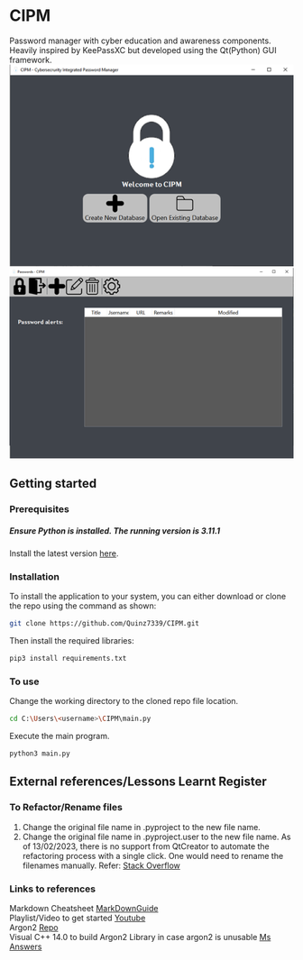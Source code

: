 # CIPM
Password manager with cyber education and awareness components. Heavily inspired by KeePassXC but developed using the Qt(Python) GUI framework.
![Landing Page](https://github.com/Quinz7339/CIPM/blob/master/Images/Main%20Landing%20Page.png)
![Main Manager Interface](https://github.com/Quinz7339/CIPM/blob/master/Images/Main%20Password%20Manager%20Interface.png)

## Getting started
### Prerequisites
##### Ensure Python is installed. The running version is 3.11.1
Install the latest version [here](https://www.python.org/ftp/python/3.11.2/python-3.11.2-amd64.exe).

### Installation
To install the application to your system, you can either download or clone the repo using the command as shown:
```bash
git clone https://github.com/Quinz7339/CIPM.git
```
Then install the required libraries:
```bash
pip3 install requirements.txt 
```

### To use
Change the working directory to the cloned repo file location.
```bash
cd C:\Users\<username>\CIPM\main.py
```
Execute the main program.
```bash
python3 main.py
```


## External references/Lessons Learnt Register

### To Refactor/Rename files
1. Change the original file name in <projectname>.pyproject to the new file name.
2. Change the original file name in <projectname>.pyproject.user to the new file name.
As of 13/02/2023, there is no support from QtCreator to automate the refactoring process with a single click. One would need to rename the filenames manually. Refer:
[Stack Overflow](https://stackoverflow.com/questions/5528134/how-can-files-and-classes-be-renamed-in-qt-creator)


### Links to references
Markdown Cheatsheet [MarkDownGuide](https://www.markdownguide.org/cheat-sheet/)
<br>Playlist/Video to get started [Youtube](https://www.youtube.com/playlist?list=PL3JVwFmb_BnSOj_OtnKlsc2c7Jcs6boyB)
<br>Argon2 [Repo](https://github.com/p-h-c/phc-winner-argon2#bindings)
<br> Visual C++ 14.0 to build Argon2 Library in case argon2 is unusable [Ms Answers](https://answers.microsoft.com/en-us/windows/forum/all/microsoft-visual-c-140/6f0726e2-6c32-4719-9fe5-aa68b5ad8e6d)
